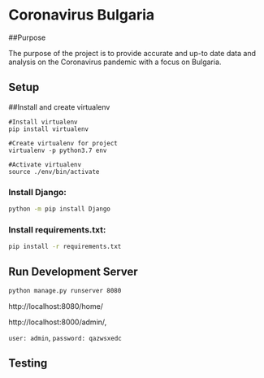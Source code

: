 # Coronavirus Bulgaria

##Purpose

The purpose of the project is to provide accurate and up-to date data and analysis on the Coronavirus pandemic 
with a focus on Bulgaria.

## Setup

##Install and create virtualenv

```
#Install virtualenv 
pip install virtualenv

#Create virtualenv for project
virtualenv -p python3.7 env

#Activate virtualenv
source ./env/bin/activate
```

### Install Django:
```bash
python -m pip install Django
```
### Install requirements.txt:
```bash
pip install -r requirements.txt
```


## Run Development Server

```bash
python manage.py runserver 8080
```

http://localhost:8080/home/

http://localhost:8000/admin/, 

`user: admin`, `password: qazwsxedc`

## Testing

